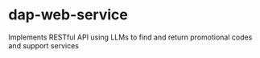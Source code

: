 # dap-web-service
Implements RESTful API using LLMs to find and return promotional codes and support services
